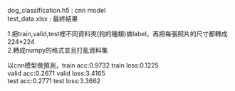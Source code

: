 dog_classification.h5 : cnn model </br>
test_data.xlsx : 最終結果

1.把train,valid,test裡不同資料夾(狗的種類)做label，再把每張照片的尺寸都轉成224*224 </br>
2.轉成numpy的格式並且打亂資料集 </br>

以cnn模型做預測，train acc:0.9732 train loss:0.1225 </br>
                valid acc:0.2671 valid loss:3.4165 </br>
                test acc:0.2771  test loss:3.3662
    
